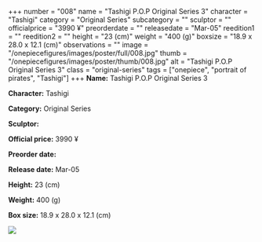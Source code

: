 +++
number = "008"
name = "Tashigi P.O.P Original Series 3"
character = "Tashigi"
category = "Original Series"
subcategory = ""
sculptor = ""
officialprice = "3990 ¥"
preorderdate = ""
releasedate = "Mar-05"
reedition1 = ""
reedition2 = ""
height = "23 (cm)"
weight = "400 (g)"
boxsize = "18.9 x 28.0 x 12.1 (cm)"
observations = ""
image = "/onepiecefigures/images/poster/full/008.jpg"
thumb = "/onepiecefigures/images/poster/thumb/008.jpg"
alt = "Tashigi P.O.P Original Series 3"
class = "original-series"
tags = ["onepiece", "portrait of pirates",  "Tashigi"]
+++
**Name:** Tashigi P.O.P Original Series 3

**Character:** Tashigi

**Category:** Original Series 

**Sculptor:** 

**Official price:** 3990 ¥

**Preorder date:** 

**Release date:** Mar-05

**Height:** 23 (cm)

**Weight:** 400 (g)

**Box size:** 18.9 x 28.0 x 12.1 (cm)

<img src="/onepiecefigures/images/poster/thumb/008.jpg">